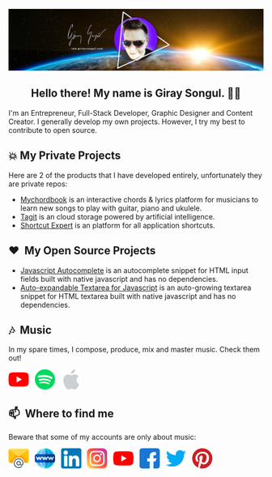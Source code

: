[![giray songul header](img/giraysongul-github-header-2.jpg)](https://iam.giraysongul.com)

<h2 align="center">Hello there! My name is Giray Songul. 👋🤓</h2>
<p align="left">I'm an Entrepreneur, Full-Stack Developer, Graphic Designer and Content Creator. I generally develop my own projects. However, I try my best to contribute to open source.</p>

## :boom: My Private Projects
Here are 2 of the products that I have developed entirely, unfortunately they are private repos:
- [Mychordbook](https://www.mychordbook.com) is an interactive chords & lyrics platform for musicians to learn new songs to play with guitar, piano and ukulele.
- [Tagit](https://tagit.ai) is an cloud storage powered by artificial intelligence.
- [Shortcut Expert](https://shortcutexpert.com) is an platform for all application shortcuts.

## :hearts: &nbsp;My Open Source Projects
- [Javascript Autocomplete](https://github.com/giray123/javascript-autocomplete) is an autocomplete snippet for HTML input fields built with native javascript and has no dependencies.
- [Auto-expandable Textarea for Javascript](https://github.com/giray123/javascript-autoexpandable-textarea) is an auto-growing textarea snippet for HTML textarea built with native javascript and has no dependencies.

## :notes: &nbsp;Music
In my spare times, I compose, produce, mix and master music. Check them out!
<p align='left'>
<a href="https://www.youtube.com/channel/UCQ4_D96FY5r12HGbrrCF1sw"><img height="40" src="img/youtube.png"></a>&nbsp;&nbsp;
<a href="https://open.spotify.com/artist/7qODh67aK33H6n9UIPB4e4"><img height="40" src="img/spotify.png"></a>&nbsp;&nbsp;
<a href="https://music.apple.com/us/artist/giray-song%C3%BCl/984537306"><img height="40" src="img/apple.png"></a>&nbsp;&nbsp;
</p>

## 📫 &nbsp;Where to find me
Beware that some of my accounts are only about music:
<p align='left'>
<a href="mailto:info@giraysongul.com"><img height="40" src="img/email.png"></a>&nbsp;&nbsp;
<a href="https://iam.giraysongul.com"><img height="40" src="img/web.png"></a>&nbsp;&nbsp;
<a href="https://www.linkedin.com/in/giraysongul/"><img height="40" src="img/linkedin.png"></a>&nbsp;&nbsp;
<a href="https://www.instagram.com/giray_songul/"><img height="40" src="img/instagram.png"></a>&nbsp;&nbsp;
<a href="https://youtube.com/c/GiraySongul"><img height="40" src="img/youtube.png"></a>&nbsp;&nbsp;
<a href="https://www.facebook.com/giraysongulfansite"><img height="40" src="img/facebook.png"></a>&nbsp;&nbsp;
<a href="https://twitter.com/Giray123"><img height="40" src="img/twitter.png"></a>&nbsp;&nbsp;
<a href="https://tr.pinterest.com/giraysongul/"><img height="40" src="img/pinterest.png"></a>
</p>
